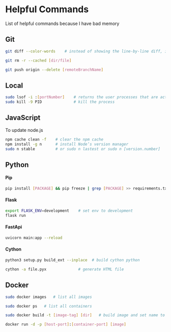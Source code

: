 # Helpful Commands
List of helpful commands because I have bad memory

## Git
```bash
git diff --color-words    # instead of showing the line-by-line diff, it shows only the words that changed
```
```bash
git rm -r --cached [dir/file]
```
```bash
git push origin --delete [remoteBranchName]
```


## Local
```bash
sudo lsof -i :[portNumber]    # returns the user processes that are active on a port
sudo kill -9 PID              # kill the process
```

## JavaScript  
To update node.js
```bash
npm cache clean -f    # clear the npm cache
npm install -g n      # install Node’s version manager
sudo n stable         # or sudo n lastest or sudo n [version.number]
```


## Python

#### Pip
```bash
pip install [PACKAGE] && pip freeze | grep [PACKAGE] >> requirements.txt    # install and add specific package to requirement.txt
```

#### Flask
```bash
export FLASK_ENV=development    # set env to development
flask run
```

#### FastApi
```bash
uvicorn main:app --reload     
```

#### Cython
```bash
python3 setup.py build_ext --inplace  # build cython python
```
```bash
cython -a file.pyx              # generate HTML file
```



## Docker
```bash
sudo docker images   # list all images
```
```bash
sudo docker ps   # list all containers
```
```bash
sudo docker build -t [image-tag] [dir]   # build image and set name to image-tag
```
```bash
docker run -d -p [host-port]:[container-port] [image]
```

